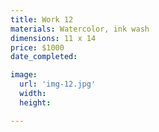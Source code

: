 ```yaml
---
title: Work 12
materials: Watercolor, ink wash
dimensions: 11 x 14
price: $1000
date_completed:

image:
  url: 'img-12.jpg'
  width:
  height:

---
```

